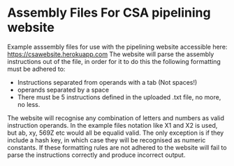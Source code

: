 # Assembly Files For CSA pipelining website
Example asssembly files for use with the pipelining website accessible here: https://csawebsite.herokuapp.com
The website will parse the assembly instructions out of the file, in order for it to do this the following formatting must be adhered to:
* Instructions separated from operands with a tab (Not spaces!)
* operands separated by a space
* There must be 5 instructions defined in the uploaded .txt file, no more, no less.

The website will recognise any combination of letters and numbers as valid instruction operands. In the example files notation like X1 and X2 is used, but ab, xy, 569Z etc would all be equalid valid. The only exception is if they include a hash key, in which case they will be recognised as numeric constants.
If these formatting rules are not adhered to the website will fail to parse the instructions correctly and produce incorrect output.

